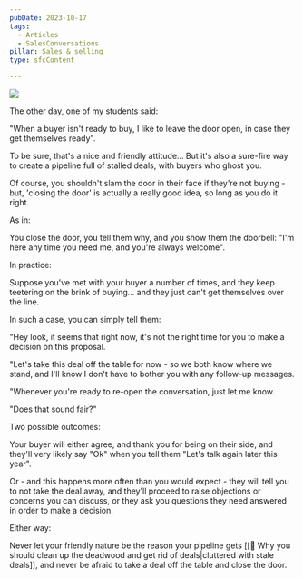 ```yaml
---
pubDate: 2023-10-17
tags:
  - Articles
  - SalesConversations
pillar: Sales & selling
type: sfcContent

---
```

![](Media/SalesFlowCoach.app_Why-and-how-to-close-the-door-on-a-buyer_MartinStellar.jpg)

The other day, one of my students said:

"When a buyer isn't ready to buy, I like to leave the door open, in case they get themselves ready".

To be sure, that's a nice and friendly attitude... But it's also a sure-fire way to create a pipeline full of stalled deals, with buyers who ghost you.

Of course, you shouldn't slam the door in their face if they're not buying - but, 'closing the door' is actually a really good idea, so long as you do it right.

As in:

You close the door, you tell them why, and you show them the doorbell: "I'm here any time you need me, and you're always welcome".

In practice:

Suppose you've met with your buyer a number of times, and they keep teetering on the brink of buying... and they just can't get themselves over the line.

In such a case, you can simply tell them:

"Hey look, it seems that right now, it's not the right time for you to make a decision on this proposal.

"Let's take this deal off the table for now - so we both know where we stand, and I'll know I don't have to bother you with any follow-up messages.

"Whenever you're ready to re-open the conversation, just let me know.

"Does that sound fair?"

Two possible outcomes:

Your buyer will either agree, and thank you for being on their side, and they'll very likely say "Ok" when you tell them "Let's talk again later this year".

Or - and this happens more often than you would expect - they will tell you to not take the deal away, and they'll proceed to raise objections or concerns you can discuss, or they ask you questions they need answered in order to make a decision.

Either way:

Never let your friendly nature be the reason your pipeline gets [[📄 Why you should clean up the deadwood and get rid of deals|cluttered with stale deals]], and never be afraid to take a deal off the table and close the door. 

